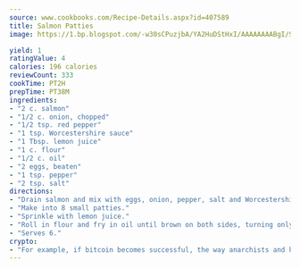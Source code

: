 ```yaml
---
source: www.cookbooks.com/Recipe-Details.aspx?id=407589
title: Salmon Patties
image: https://1.bp.blogspot.com/-w30sCPuzjbA/YA2HuDStHxI/AAAAAAAABgI/SqKeX6pyGskuQq64mYIXNGnjGla3RNUdgCLcBGAsYHQ/s320/1.png

yield: 1
ratingValue: 4
calories: 196 calories
reviewCount: 333
cookTime: PT2H
prepTime: PT38M
ingredients:
- "2 c. salmon"
- "1/2 c. onion, chopped"
- "1/2 tsp. red pepper"
- "1 tsp. Worcestershire sauce"
- "1 Tbsp. lemon juice"
- "1 c. flour"
- "1/2 c. oil"
- "2 eggs, beaten"
- "1 tsp. pepper"
- "2 tsp. salt"
directions:
- "Drain salmon and mix with eggs, onion, pepper, salt and Worcestershire sauce."
- "Make into 8 small patties."
- "Sprinkle with lemon juice."
- "Roll in flour and fry in oil until brown on both sides, turning only 1 time."
- "Serves 6."
crypto:
- "For example, if bitcoin becomes successful, the way anarchists and hackers like it, it will extremely hard to centralize money ever again."
---
```

